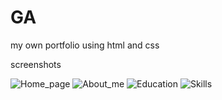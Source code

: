 # GA
my own portfolio using html  and css

screenshots

![Home_page](https://github.com/Gavhad/GA/assets/99866184/162669bb-1cd3-4f1f-a3f7-7384b5a67de5)
![About_me](https://github.com/Gavhad/GA/assets/99866184/561f1d98-2323-4816-a8a9-128d986144dd)
![Education](https://github.com/Gavhad/GA/assets/99866184/12cbf239-ff8d-4dad-a07f-721f8550eaa9)
![Skills](https://github.com/Gavhad/GA/assets/99866184/d7fe7548-d386-4abe-9eed-00ad61a5fae0)
